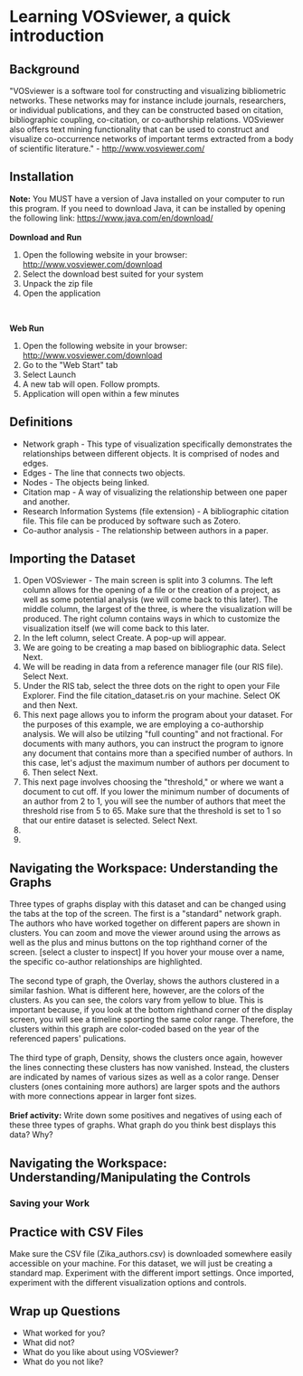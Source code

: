 # Learning VOSviewer, a quick introduction

## Background
"VOSviewer is a software tool for constructing and visualizing bibliometric networks. These networks may for instance include journals, researchers, or individual publications, and they can be constructed based on citation, bibliographic coupling, co-citation, or co-authorship relations. VOSviewer also offers text mining functionality that can be used to construct and visualize co-occurrence networks of important terms extracted from a body of scientific literature." - http://www.vosviewer.com/

## Installation
**Note:** You MUST have a version of Java installed on your computer to run this program. If you need to download Java, it can be installed by opening the following link: https://www.java.com/en/download/</br>
</br>
**Download and Run**
1. Open the following website in your browser: http://www.vosviewer.com/download
2. Select the download best suited for your system
3. Unpack the zip file
4. Open the application
</br>

**Web Run**
1. Open the following website in your browser: http://www.vosviewer.com/download
2. Go to the "Web Start" tab
3. Select Launch
4. A new tab will open. Follow prompts.
5. Application will open within a few minutes

## Definitions 
* Network graph - This type of visualization specifically demonstrates the relationships between different objects. It is comprised of nodes and edges.</br>
* Edges - The line that connects two objects.</br>
* Nodes - The objects being linked.</br>
* Citation map - A way of visualizing the relationship between one paper and another.</br>
* Research Information Systems (file extension) - A bibliographic citation file. This file can be produced by software such as Zotero.</br>
* Co-author analysis - The relationship between authors in a paper.</br>

## Importing the Dataset
1. Open VOSviewer - The main screen is split into 3 columns. The left column allows for the opening of a file or the creation of a project, as well as some potential analysis (we will come back to this later). The middle column, the largest of the three, is where the visualization will be produced. The right column contains ways in which to customize the visualization itself (we will come back to this later.
2. In the left column, select Create. A pop-up will appear. 
3. We are going to be creating a map based on bibliographic data. Select Next.
4. We will be reading in data from a reference manager file (our RIS file). Select Next.
5. Under the RIS tab, select the three dots on the right to open your File Explorer. Find the file citation_dataset.ris on your machine. Select OK and then Next.
6. This next page allows you to inform the program about your dataset. For the purposes of this example, we are employing a co-authorship analysis. We will also be utilzing "full counting" and not fractional. For documents with many authors, you can instruct the program to ignore any document that contains more than a specified number of authors. In this case, let's adjust the maximum number of authors per document to 6. Then select Next.
7. This next page involves choosing the "threshold," or where we want a document to cut off. If you lower the minimum number of documents of an author from 2 to 1, you will see the number of authors that meet the threshold rise from 5 to 65. Make sure that the threshold is set to 1 so that our entire dataset is selected. Select Next.
8. 
9. 

## Navigating the Workspace: Understanding the Graphs
Three types of graphs display with this dataset and can be changed using the tabs at the top of the screen. The first is a "standard" network graph. The authors who have worked together on different papers are shown in clusters. You can zoom and move the viewer around using the arrows as well as the plus and minus buttons on the top righthand corner of the screen. [select a cluster to inspect] If you hover your mouse over a name, the specific co-author relationships are highlighted. </br>
</br>
The second type of graph, the Overlay, shows the authors clustered in a similar fashion. What is different here, however, are the colors of the clusters. As you can see, the colors vary from yellow to blue. This is important because, if you look at the bottom righthand corner of the display screen, you will see a timeline sporting the same color range. Therefore, the clusters within this graph are color-coded based on the year of the referenced papers' pulications. </br>
</br>
The third type of graph, Density, shows the clusters once again, however the lines connecting these clusters has now vanished. Instead, the clusters are indicated by names of various sizes as well as a color range. Denser clusters (ones containing more authors) are larger spots and the authors with more connections appear in larger font sizes. </br>
</br>
**Brief activity:** Write down some positives and negatives of using each of these three types of graphs. What graph do you think best displays this data? Why?

## Navigating the Workspace: Understanding/Manipulating the Controls

### Saving your Work

## Practice with CSV Files
Make sure the CSV file (Zika_authors.csv) is downloaded somewhere easily accessible on your machine. For this dataset, we will just be creating a standard map. Experiment with the different import settings. Once imported, experiment with the different visualization options and controls.

## Wrap up Questions
* What worked for you? 
* What did not? 
* What do you like about using VOSviewer?
* What do you not like?
